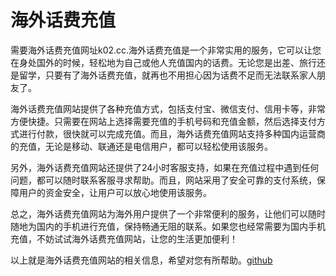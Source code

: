 # 海外话费充值

需要海外话费充值网址k02.cc.海外话费充值是一个非常实用的服务，它可以让您在身处国外的时候，轻松地为自己或他人充值国内的话费。无论您是出差、旅行还是留学，只要有了海外话费充值，就再也不用担心因为话费不足而无法联系家人朋友了。

海外话费充值网站提供了各种充值方式，包括支付宝、微信支付、信用卡等，非常方便快捷。只需要在网站上选择需要充值的手机号码和充值金额，然后选择支付方式进行付款，很快就可以完成充值。而且，海外话费充值网站支持多种国内运营商的充值，无论是移动、联通还是电信用户，都可以轻松使用该服务。

另外，海外话费充值网站还提供了24小时客服支持，如果在充值过程中遇到任何问题，都可以随时联系客服寻求帮助。而且，网站采用了安全可靠的支付系统，保障用户的资金安全，让用户可以放心地使用该服务。

总之，海外话费充值网站为海外用户提供了一个非常便利的服务，让他们可以随时随地为国内的手机进行充值，保持畅通无阻的联系。如果您也经常需要为国内手机充值，不妨试试海外话费充值网站，让您的生活更加便利！

以上就是海外话费充值网站的相关信息，希望对您有所帮助。[github](https://github.com)